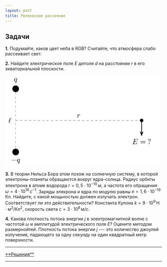 ```yaml
---
layout: post
title: Релеевское рассеяние
---
```


## Задачи

**1.** Подумайте, каков цвет неба в RGB? Считайте, что атмосфера слабо рассеивает свет.


**2.** Найдите электрическое поле $E$ диполя $d$ на расстоянии $r$ в его экваториальной плоскости.

<center><img src="/images/scattering-1.png" width="500"/></center>


**3.** В теории Нильса Бора атом похож на солнечную систему, в которой электроны-планеты обращаются вокруг ядра-солнца. Радиус орбиты электрона в атоме водорода $r=0{,}5\cdot10^{-10}\,м$, а частота его обращения $\omega=4\cdot10^{16}\,с^{-1}$. Заряды элекрона и ядра по модулю равны $e=1{,}6\cdot10^{-19}\,\text{Кл}$. Найдите, с какой мощьностью должен излучать электрон. Соответствует ли это действительности? Константа Кулона $k=9\cdot10^9\,\text{Н$\cdot$м$^2$/Кл$^2$}$, скорость света $c=3\cdot10^8\,\text{м/с}$.


**4.** Какова плотность потока энергии $j$ в электромагнитной волне с частотой $\omega$ и амплитудой электрического поля $E$? Оцените методом размернойтей. Плотность потока энергии $j$ --- это количество джоулей излучения, падающего за одну секунду на один квадратный метр поверхности.


<hr> 
<a href="/scattering-ans">**Решения**</a>
<hr> 
